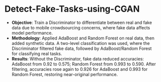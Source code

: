 # Detect-Fake-Tasks-using-CGAN

- **Objective**: Train a Discriminator to differentiate between real and fake data due to mobile crowdsourcing concerns, where fake data affects model performance.<br>
- **Methodology**: Applied AdaBoost and Random Forest on real data, then added synthetic data. A two-level classification was used, where the Discriminator filtered fake data, followed by AdaBoost/Random Forest for classifying real tasks.<br>
- **Results**: Without the Discriminator, fake data reduced accuracies: AdaBoost from 0.92 to 0.575; Random Forest from 0.993 to 0.590. After filtering, accuracies rose again to 0.926 for AdaBoost and 0.993 for Random Forest, restoring near-original performance.
